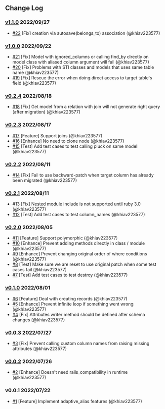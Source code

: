 ## Change Log

### [v1.1.0](https://github.com/khiav223577/adaptive_alias/compare/v1.0.0...v1.1.0) 2022/09/27
- [#22](https://github.com/khiav223577/adaptive_alias/pull/22) [Fix] creation via autosave(belongs_to) association  (@khiav223577)

### [v1.0.0](https://github.com/khiav223577/adaptive_alias/compare/v0.2.4...v1.0.0) 2022/09/22
- [#21](https://github.com/khiav223577/adaptive_alias/pull/21) [Fix] Model with ignored_columns or calling find_by directly on model class with aliased column argument will fail (@khiav223577)
- [#20](https://github.com/khiav223577/adaptive_alias/pull/20) [Fix] Problems with STI classes and models that uses same table name (@khiav223577)
- [#19](https://github.com/khiav223577/adaptive_alias/pull/19) [Fix] Rescue the error when doing direct access to target table's field (@khiav223577)

### [v0.2.4](https://github.com/khiav223577/adaptive_alias/compare/v0.2.3...v0.2.4) 2022/08/18
- [#18](https://github.com/khiav223577/adaptive_alias/pull/18) [Fix] Get model from a relation with join will not generate right query (after migration) (@khiav223577)

### [v0.2.3](https://github.com/khiav223577/adaptive_alias/compare/v0.2.2...v0.2.3) 2022/08/17
- [#17](https://github.com/khiav223577/adaptive_alias/pull/17) [Feature] Support joins (@khiav223577)
- [#16](https://github.com/khiav223577/adaptive_alias/pull/16) [Enhance] No need to clone node (@khiav223577)
- [#15](https://github.com/khiav223577/adaptive_alias/pull/15) [Test] Add test cases to test calling pluck on same model (@khiav223577)

### [v0.2.2](https://github.com/khiav223577/adaptive_alias/compare/v0.2.1...v0.2.2) 2022/08/11
- [#14](https://github.com/khiav223577/adaptive_alias/pull/14) [Fix] Fail to use backward-patch when target column has already been migrated (@khiav223577)

### [v0.2.1](https://github.com/khiav223577/adaptive_alias/compare/v0.2.0...v0.2.1) 2022/08/11
- [#13](https://github.com/khiav223577/adaptive_alias/pull/13) [Fix] Nested module include is not supported until ruby 3.0 (@khiav223577)
- [#12](https://github.com/khiav223577/adaptive_alias/pull/12) [Test] Add test cases to test column_names (@khiav223577)

### [v0.2.0](https://github.com/khiav223577/adaptive_alias/compare/v0.1.0...v0.2.0) 2022/08/05
- [#11](https://github.com/khiav223577/adaptive_alias/pull/11) [Feature] Support polymorphic (@khiav223577)
- [#10](https://github.com/khiav223577/adaptive_alias/pull/10) [Enhance] Prevent adding methods directly in class / module (@khiav223577)
- [#9](https://github.com/khiav223577/adaptive_alias/pull/9) [Enhance] Prevent changing original order of where conditions (@khiav223577)
- [#8](https://github.com/khiav223577/adaptive_alias/pull/8) [Test] Make sure we are reset to use original patch when some test cases fail (@khiav223577)
- [#7](https://github.com/khiav223577/adaptive_alias/pull/7) [Test] Add test cases to test destroy (@khiav223577)

### [v0.1.0](https://github.com/khiav223577/adaptive_alias/compare/v0.0.3...v0.1.0) 2022/08/01
- [#6](https://github.com/khiav223577/adaptive_alias/pull/6) [Feature] Deal with creating records (@khiav223577)
- [#5](https://github.com/khiav223577/adaptive_alias/pull/5) [Enhance] Prevent infinite loop if something went wrong (@khiav223577)
- [#4](https://github.com/khiav223577/adaptive_alias/pull/4) [Fix] Attributes writer method should be defined after schema changes (@khiav223577)

### [v0.0.3](https://github.com/khiav223577/adaptive_alias/compare/v0.0.2...v0.0.3) 2022/07/27
- [#3](https://github.com/khiav223577/adaptive_alias/pull/3) [Fix] Prevent calling custom column names from raising missing attributes (@khiav223577)

### [v0.0.2](https://github.com/khiav223577/adaptive_alias/compare/v0.0.1...v0.0.2) 2022/07/26
- [#2](https://github.com/khiav223577/adaptive_alias/pull/2) [Enhance] Doesn't need rails_compatibility in runtime (@khiav223577)

### v0.0.1 2022/07/22
- [#1](https://github.com/khiav223577/adaptive_alias/pull/1) [Feature] Implement adaptive_alias features (@khiav223577)
